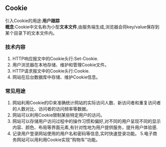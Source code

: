 ## Cookie
引入Cookie的用途:**用户跟踪**  
**概念**:Cookie中文名称为小型**文本文件**,由服务端生成,浏览器会将key/value保存到某个目录下的文本文件内。
### 技术内容
1. HTTP响应报文中的Cookie头行:Set-Cookie.
2. 用户浏览器在本地存储、维护和管理Cookie文件。
3. HTTP请求报文中的Cookie头行:Cookie.
4. 网站在后台数据库中存储、维护Cookie信息。

### 常见用途

1. 网站利用Cookie的ID来准确统计网站的实际访问人数、新访问者和重复访问者的人数对比、访问者的访问频率等数据。
2. 网站可以利用Cookie限制某些特定用户的访问。
3. 网站可以存储用户访问过程中的操作习惯和偏好,对不同的用户呈现不同的显示内容、颜色、布局等界面元素,有针对性地为用户提供服务，提升用户体验感.
4. 记录用户登录网站使用的用户名和密码等信息,实时快速登录功能。
5.电子商务网站可以用利用Cookie实现"购物车"功能。